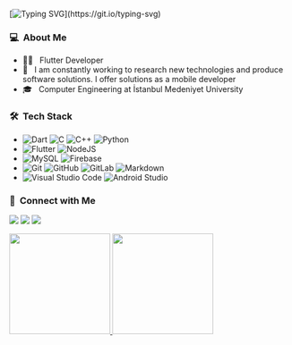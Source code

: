 [![Typing SVG](https://readme-typing-svg.herokuapp.com?size=25&duration=4000&color=07A6F7&vCenter=true&multiline=true&width=350&height=80&lines=Hi%2C+I+am+Bilal+Özcan.;I+am+Mobile+Developer.)](https://git.io/typing-svg)
<h3> 💻 &nbsp;About Me </h3>

- 👨‍💻 &nbsp; Flutter Developer
- 🤔 &nbsp; I am constantly working to research new technologies and produce software solutions. I offer solutions as a mobile developer
- 🎓 &nbsp; Computer Engineering at İstanbul Medeniyet University


<h3> 🛠 &nbsp;Tech Stack</h3>

-
	![Dart](https://img.shields.io/badge/dart-%230175C2.svg?style=for-the-badge&logo=dart&logoColor=white)
  ![C](https://img.shields.io/badge/c-%2300599C.svg?style=for-the-badge&logo=c&logoColor=white)
  ![C++](https://img.shields.io/badge/c++-%2300599C.svg?style=for-the-badge&logo=c%2B%2B&logoColor=white)
  ![Python](https://img.shields.io/badge/python-3670A0?style=for-the-badge&logo=python&logoColor=ffdd54)
-
  ![Flutter](https://img.shields.io/badge/Flutter-%2302569B.svg?style=for-the-badge&logo=Flutter&logoColor=white)
  ![NodeJS](https://img.shields.io/badge/node.js-6DA55F?style=for-the-badge&logo=node.js&logoColor=white)
-
  ![MySQL](https://img.shields.io/badge/mysql-%2300f.svg?style=for-the-badge&logo=mysql&logoColor=white)
  ![Firebase](https://img.shields.io/badge/firebase-%23039BE5.svg?style=for-the-badge&logo=firebase)
-
  ![Git](https://img.shields.io/badge/git-%23F05033.svg?style=for-the-badge&logo=git&logoColor=white)
  ![GitHub](https://img.shields.io/badge/github-%23121011.svg?style=for-the-badge&logo=github&logoColor=white)
  ![GitLab](https://img.shields.io/badge/gitlab-%23181717.svg?style=for-the-badge&logo=gitlab&logoColor=white)
  ![Markdown](https://img.shields.io/badge/markdown-%23000000.svg?style=for-the-badge&logo=markdown&logoColor=white)
-
  ![Visual Studio Code](https://img.shields.io/badge/Visual%20Studio%20Code-0078d7.svg?style=for-the-badge&logo=visual-studio-code&logoColor=white)
  ![Android Studio](https://img.shields.io/badge/Android%20Studio-3DDC84.svg?style=for-the-badge&logo=android-studio&logoColor=white)

<h3> 🤝 &nbsp;Connect with Me </h3>

<a href="https://www.linkedin.com/in/bilalozcan"><img src="https://img.shields.io/badge/linkedin-%230077B5.svg?style=for-the-badge&logo=linkedin&logoColor=white"/></a>
<a href="https://twitter.com/bilalzcn15"><img src="https://img.shields.io/badge/Twitter-%231DA1F2.svg?style=for-the-badge&logo=Twitter&logoColor=white"/></a>
<a href="mailto:bilalozcan015@gmail.com"><img src="https://img.shields.io/badge/Gmail-D14836?style=for-the-badge&logo=gmail&logoColor=white"/></a>

<p>
<a href="https://github.com/AVS1508">
  <img height="180em" src="https://github-readme-stats.vercel.app/api?username=bilalozcan&show_icons=true&theme=radical" />
  <img height="180em" src="https://github-readme-stats-eight-theta.vercel.app/api/top-langs/?username=bilalozcan&theme=radical&layout=compact&exclude_lang=java+r" />
</a>
</p>
